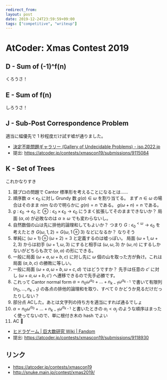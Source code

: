 ```yaml
---
redirect_from:
layout: post
date: 2019-12-24T23:59:59+09:00
tags: ["competitive", "writeup"]
---
```


# AtCoder: Xmas Contest 2019

## D - Sum of (-1)^f(n)

くろうさ！

## E - Sum of f(n)

しろうさ！

## J - Sub-Post Correspondence Problem

適当に幅優先で $1$ 秒程度だけ試す嘘が通りました。

-   [決定不能問題ギャラリー (Gallery of Undecidable Problems) - iso.2022.jp](http://iso.2022.jp/math/undecidable-problems/#post-correspondence-problem)
-   提出: <https://atcoder.jp/contests/xmascon19/submissions/9115084>

## K - Set of Trees

これかなりすき

1.  競プロの問題で Cantor 標準形を考えることになるとは……
1.  順序数 $\alpha \lt \epsilon_0$ に対し Grundy 数 $g(\alpha) \in \omega$ を割り当てる。
    まず $n \in \omega$ の場合はそのまま nim なので明らかに $g(n) = n$ である。
    $g(\omega + n) = n$ である。
1.  $g : \epsilon_0 \to \epsilon_0$ と $\oplus : \epsilon_0 \times \epsilon_0 \to \epsilon_0$ にうまく拡張してそのままできないか？
    局面 $(\alpha, \alpha)$ が必敗なのは $\alpha \ge \omega$ でも変わらないし。
1.  自然数個の山は先に排他的論理和してもよいか？ つまり $G : \epsilon_0^{\lt \omega} \to \epsilon_0$ を考えたとき $G(\omega, 1, 2) = G(\omega, 1 \oplus 3)$ などになるか？ なりそう
1.  単純に $(\omega + 1) \oplus (\omega + 2) = 3$ と定義するのは嘘っぽい。
    局面 $(\omega + 1, \omega + 2, 3)$ からは初手 $(\omega + 1, \omega, 3)$ にすると相手は $(\omega, \omega, 3)$ か $(\omega, n)$ にするしかないがどちらも次で $(\alpha, \alpha)$ の形にできる。
1.  一般に局面 $(\omega + a, \omega + b, c)$ に対し先に $\omega$ 個の山を取った方が負け。これは局面 $(a, b, c)$ の勝敗に等しい。
1.  一般に局面 $(\omega + a, \omega + b, \omega + c, d)$ ではどうですか？ 先手は任意の $c'$ に対し $(\omega + a, \omega + b, c')$ へ遷移できるので先手必勝です。
1.  これって Cantor normal form $\alpha = n_0 \omega^{\alpha_0} + \dots + n _ {k-1} \omega^{\alpha _ {k-1}}$ で書いて有限列 $(n_0, \dots, n _ {k-1})$ の各点の排他的論理和を取り、すべて $0$ かどうか見るだけだったりしない？
1.  部分点 ACした。あとは文字列の持ち方を適当にすれば通るでしょ
1.  $\alpha = n_0 \omega^{\alpha_0} + \dots + n _ {k-1} \omega^{\alpha _ {k-1}}$ と書いたときの $\alpha_i \lt \alpha_j$ のような順序はまったく使ってないので、単に根付き木の hash でよい
1.  AC 🎉

-   [ヒドラゲーム | 巨大数研究 Wiki | Fandom](https://googology.wikia.org/ja/wiki/%E3%83%92%E3%83%89%E3%83%A9%E3%82%B2%E3%83%BC%E3%83%A0)
-   提出: <https://atcoder.jp/contests/xmascon19/submissions/9118930>

## リンク

-   <https://atcoder.jp/contests/xmascon19>
-   <http://snuke.main.jp/contest/xmas2019/>

